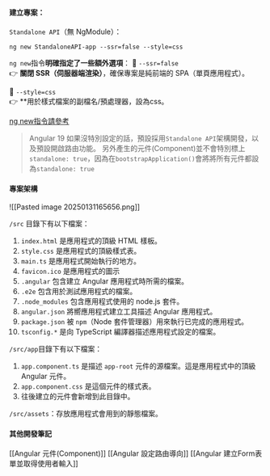 #### 建立專案：
`Standalone API`（無 NgModule）：
```
ng new StandaloneAPI-app --ssr=false --style=css
```

`ng new`指令**明確指定了一些額外選項**：
🔹 `--ssr=false`  
👉 **關閉 SSR（伺服器端渲染）**，確保專案是純前端的 SPA（單頁應用程式）。

🔹 `--style=css`  
👉 **用於樣式檔案的副檔名/預處理器，設為css。

[ng new指令請參考](https://angular.tw/cli/new#options)

> Angular 19 如果沒特別設定的話，預設採用`Standalone API`架構開發，以及預設開啟路由功能。
   另外產生的元件(Component)並不會特別標上`standalone: true`，因為在`bootstrapApplication()`會將將所有元件都設為`standalone: true`

#### 專案架構
![[Pasted image 20250131165656.png]]

`/src` 目錄下有以下檔案：
1. `index.html` 是應用程式的頂級 HTML 樣板。
2. `style.css` 是應用程式的頂級樣式表。
3. `main.ts` 是應用程式開始執行的地方。
4. `favicon.ico` 是應用程式的圖示
5. `.angular` 包含建立 Angular 應用程式時所需的檔案。
6. `.e2e` 包含用於測試應用程式的檔案。
7. `.node_modules` 包含應用程式使用的 node.js 套件。
8. `angular.json` 將嚮應用程式建立工具描述 Angular 應用程式。
9. `package.json` 被 `npm`（Node 套件管理器）用來執行已完成的應用程式。
10. `tsconfig.*` 是向 TypeScript 編譯器描述應用程式設定的檔案。

`/src/app`目錄下有以下檔案：
1. `app.component.ts` 是描述 `app-root` 元件的源檔案。這是應用程式中的頂級 Angular 元件。
2. `app.component.css` 是這個元件的樣式表。
3. 往後建立的元件會新增到此目錄中。

`/src/assets`：存放應用程式會用到的靜態檔案。

#### 其他開發筆記
[[Angular 元件(Component)]]
[[Angular 設定路由導向]]
[[Angular 建立Form表單並取得使用者輸入]]
